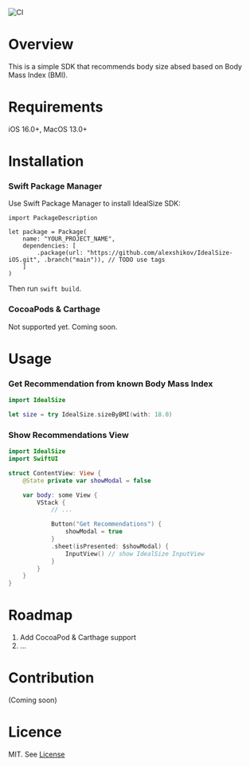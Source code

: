 ![CI](https://github.com/alexshikov/IdealSize-SDK/actions/workflows/ci/badge.svg)

# Overview

This is a simple SDK that recommends body size absed based on Body Mass Index (BMI).


# Requirements

iOS 16.0+, MacOS 13.0+

# Installation

### Swift Package Manager

Use Swift Package Manager to install IdealSize SDK:

```
import PackageDescription

let package = Package(
    name: "YOUR_PROJECT_NAME",
    dependencies: [
        .package(url: "https://github.com/alexshikov/IdealSize-iOS.git", .branch("main")), // TODO use tags
    ]
)
```

Then run `swift build`.

### CocoaPods & Carthage 

Not supported yet. Coming soon.

# Usage

### Get Recommendation from known Body Mass Index

```swift
import IdealSize

let size = try IdealSize.sizeByBMI(with: 18.0)
```

### Show Recommendations View

```swift
import IdealSize
import SwiftUI

struct ContentView: View {
    @State private var showModal = false

    var body: some View {
        VStack {
            // ... 

            Button("Get Recommendations") {
                showModal = true
            }
            .sheet(isPresented: $showModal) {
                InputView() // show IdealSize InputView
            }
        }
    }
}
```


# Roadmap

1. Add CocoaPod & Carthage support
2. ...

# Contribution

(Coming soon)

# Licence

MIT. See [License](./LICENSE)